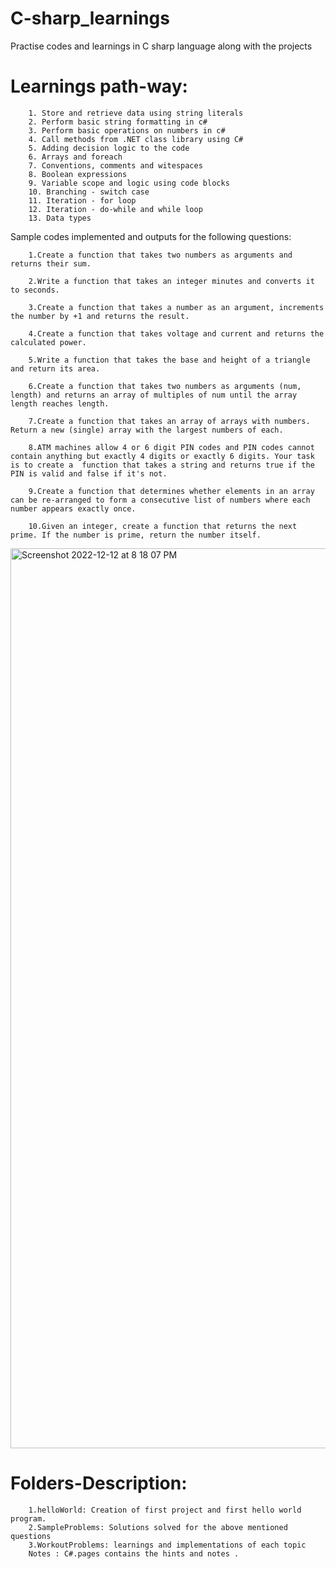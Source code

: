 # C-sharp_learnings
Practise codes and learnings in C sharp language along with the projects

# Learnings path-way:
        1. Store and retrieve data using string literals
        2. Perform basic string formatting in c#
        3. Perform basic operations on numbers in c#
        4. Call methods from .NET class library using C#
        5. Adding decision logic to the code
        6. Arrays and foreach
        7. Conventions, comments and witespaces
        8. Boolean expressions
        9. Variable scope and logic using code blocks
        10. Branching - switch case
        11. Iteration - for loop
        12. Iteration - do-while and while loop
        13. Data types


Sample codes implemented and outputs for the following questions: 

        1.Create a function that takes two numbers as arguments and returns their sum.
        
        2.Write a function that takes an integer minutes and converts it to seconds.
        
        3.Create a function that takes a number as an argument, increments the number by +1 and returns the result.
        
        4.Create a function that takes voltage and current and returns the calculated power.
        
        5.Write a function that takes the base and height of a triangle and return its area.
        
        6.Create a function that takes two numbers as arguments (num, length) and returns an array of multiples of num until the array length reaches length.
        
        7.Create a function that takes an array of arrays with numbers. Return a new (single) array with the largest numbers of each.
        
        8.ATM machines allow 4 or 6 digit PIN codes and PIN codes cannot contain anything but exactly 4 digits or exactly 6 digits. Your task is to create a  function that takes a string and returns true if the PIN is valid and false if it's not.
        
        9.Create a function that determines whether elements in an array can be re-arranged to form a consecutive list of numbers where each number appears exactly once.
        
        10.Given an integer, create a function that returns the next prime. If the number is prime, return the number itself.

<img width="1440" alt="Screenshot 2022-12-12 at 8 18 07 PM" src="https://user-images.githubusercontent.com/87896770/207075633-bf62698d-7780-40e9-9125-8348b1837941.png">

# Folders-Description:
        1.helloWorld: Creation of first project and first hello world program.
        2.SampleProblems: Solutions solved for the above mentioned questions
        3.WorkoutProblems: learnings and implementations of each topic
        Notes : C#.pages contains the hints and notes .

